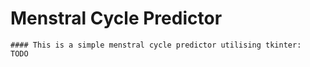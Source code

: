 # Menstral Cycle Predictor
    #### This is a simple menstral cycle predictor utilising tkinter:
    TODO